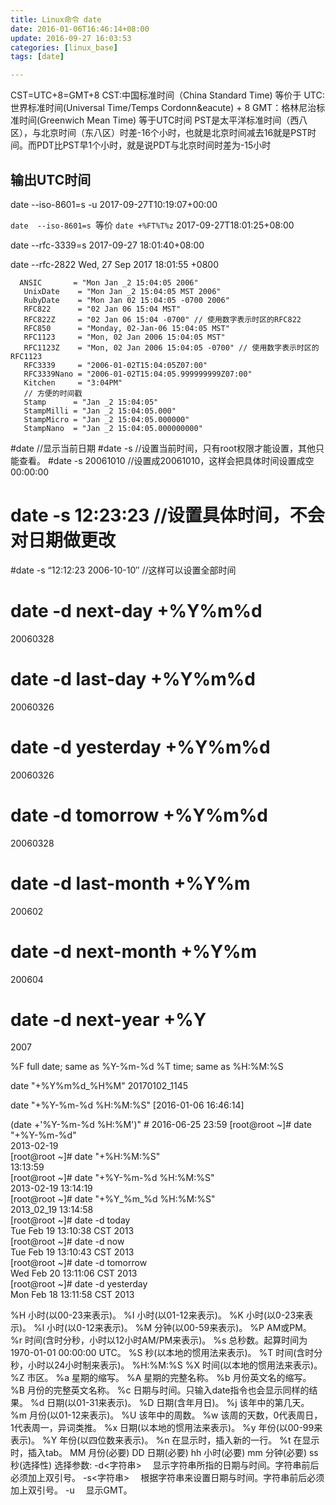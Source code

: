 ```yaml
---
title: Linux命令 date
date: 2016-01-06T16:46:14+08:00
update: 2016-09-27 16:03:53
categories: [linux_base]
tags: [date]

---
```

CST=UTC+8=GMT+8
CST:中国标准时间（China Standard Time)  等价于
UTC:世界标准时间(Universal Time/Temps Cordonn&eacute) + 8
GMT：格林尼治标准时间(Greenwich Mean Time) 等于UTC时间
PST是太平洋标准时间（西八区），与北京时间（东八区）时差-16个小时，也就是北京时间减去16就是PST时间。而PDT比PST早1个小时，就是说PDT与北京时间时差为-15小时

##  输出UTC时间
date --iso-8601=s -u
2017-09-27T10:19:07+00:00

`date  --iso-8601=s `等价 `date +%FT%T%z`
2017-09-27T18:01:25+08:00

date --rfc-3339=s
2017-09-27 18:01:40+08:00

date --rfc-2822
Wed, 27 Sep 2017 18:01:55 +0800

```
  ANSIC       = "Mon Jan _2 15:04:05 2006"
   UnixDate    = "Mon Jan _2 15:04:05 MST 2006"
   RubyDate    = "Mon Jan 02 15:04:05 -0700 2006"
   RFC822      = "02 Jan 06 15:04 MST"
   RFC822Z     = "02 Jan 06 15:04 -0700" // 使用数字表示时区的RFC822
   RFC850      = "Monday, 02-Jan-06 15:04:05 MST"
   RFC1123     = "Mon, 02 Jan 2006 15:04:05 MST"
   RFC1123Z    = "Mon, 02 Jan 2006 15:04:05 -0700" // 使用数字表示时区的RFC1123
   RFC3339     = "2006-01-02T15:04:05Z07:00"
   RFC3339Nano = "2006-01-02T15:04:05.999999999Z07:00"
   Kitchen     = "3:04PM"
   // 方便的时间戳
   Stamp      = "Jan _2 15:04:05"
   StampMilli = "Jan _2 15:04:05.000"
   StampMicro = "Jan _2 15:04:05.000000"
   StampNano  = "Jan _2 15:04:05.000000000"
```  

#date //显示当前日期
#date -s //设置当前时间，只有root权限才能设置，其他只能查看。
#date -s 20061010 //设置成20061010，这样会把具体时间设置成空00:00:00
# date -s 12:23:23 //设置具体时间，不会对日期做更改
#date -s “12:12:23 2006-10-10″ //这样可以设置全部时间
#
# date -d next-day +%Y%m%d
20060328
# date -d last-day +%Y%m%d
20060326
# date -d yesterday +%Y%m%d
20060326
# date -d tomorrow +%Y%m%d
20060328
# date -d last-month +%Y%m
200602
# date -d next-month +%Y%m
200604
# date -d next-year +%Y
2007


%F   full date; same as %Y-%m-%d
%T   time; same as %H:%M:%S


date "+%Y%m%d_%H%M"
20170102_1145

date "+%Y-%m-%d %H:%M:%S" [2016-01-06 16:46:14]

(date +'%Y-%m-%d %H:%M')" # 2016-06-25 23:59
[root@root ~]# date "+%Y-%m-%d"  
2013-02-19  
[root@root ~]# date "+%H:%M:%S"  
13:13:59  
[root@root ~]# date "+%Y-%m-%d %H:%M:%S"  
2013-02-19 13:14:19  
[root@root ~]# date "+%Y_%m_%d %H:%M:%S"    
2013_02_19 13:14:58  
[root@root ~]# date -d today   
Tue Feb 19 13:10:38 CST 2013  
[root@root ~]# date -d now  
Tue Feb 19 13:10:43 CST 2013  
[root@root ~]# date -d tomorrow  
Wed Feb 20 13:11:06 CST 2013  
[root@root ~]# date -d yesterday  
Mon Feb 18 13:11:58 CST 2013  



%H 小时(以00-23来表示)。
%I 小时(以01-12来表示)。
%K 小时(以0-23来表示)。
%l 小时(以0-12来表示)。
%M 分钟(以00-59来表示)。
%P AM或PM。
%r 时间(含时分秒，小时以12小时AM/PM来表示)。
%s 总秒数。起算时间为1970-01-01 00:00:00 UTC。
%S 秒(以本地的惯用法来表示)。
%T 时间(含时分秒，小时以24小时制来表示)。 %H:%M:%S
%X 时间(以本地的惯用法来表示)。
%Z 市区。
%a 星期的缩写。
%A 星期的完整名称。
%b 月份英文名的缩写。
%B 月份的完整英文名称。
%c 日期与时间。只输入date指令也会显示同样的结果。
%d 日期(以01-31来表示)。
%D 日期(含年月日)。
%j 该年中的第几天。
%m 月份(以01-12来表示)。
%U 该年中的周数。
%w 该周的天数，0代表周日，1代表周一，异词类推。
%x 日期(以本地的惯用法来表示)。
%y 年份(以00-99来表示)。
%Y 年份(以四位数来表示)。
%n 在显示时，插入新的一行。
%t 在显示时，插入tab。
MM 月份(必要)
DD 日期(必要)
hh 小时(必要)
mm 分钟(必要)
ss 秒(选择性)
选择参数:
-d<字符串> 　显示字符串所指的日期与时间。字符串前后必须加上双引号。
-s<字符串> 　根据字符串来设置日期与时间。字符串前后必须加上双引号。
-u 　显示GMT。
